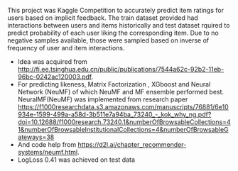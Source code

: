 
This project was Kaggle Competition to accurately predict item ratings for users based on implicit feedback. The train dataset provided had interactions between users and items historically and test dataset rquired to predict probability of each user liking the corresponding item. Due to no negative samples available, those were sampled based on inverse of frequency of  user and item interactions.
- Idea was acquired from http://fi.ee.tsinghua.edu.cn/public/publications/7544a62c-92b2-11eb-96bc-0242ac120003.pdf.
- For predicting likeness, Matrix Factorization , XGboost and Neural Network (NeuMF) of which NeuMF and MF ensemble performed best. NeuralMF(NeuMF) was implemented from research paper
https://f1000researchdata.s3.amazonaws.com/manuscripts/76881/6e10934e-1599-499a-a58d-3b511e7a94ba_73240_-_kok_why_ng.pdf?doi=10.12688/f1000research.73240.1&numberOfBrowsableCollections=41&numberOfBrowsableInstitutionalCollections=4&numberOfBrowsableGateways=38
- And code help from https://d2l.ai/chapter_recommender-systems/neumf.html. 
- LogLoss 0.41 was achieved on test data
